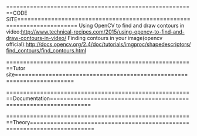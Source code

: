 ========================================================CODE SITE========================================================================
Using OpenCV to find and draw contours in video:http://www.technical-recipes.com/2015/using-opencv-to-find-and-draw-contours-in-video/
Finding contours in your image(opencv official):http://docs.opencv.org/2.4/doc/tutorials/imgproc/shapedescriptors/find_contours/find_contours.html





========================================================Tutor site=======================================================================





========================================================Documentation==================================================================







========================================================Theory=========================================================================





